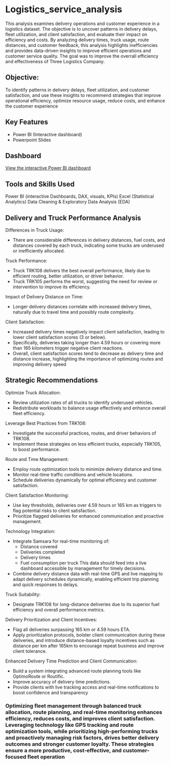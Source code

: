 # Logistics_service_analysis
This analysis examines delivery operations and customer experience in a logistics dataset. The objective is to uncover patterns in delivery delays, fleet utilization, and client satisfaction, and evaluate their impact on efficiency and costs. By analyzing delivery times, truck usage, route distances, and customer feedback, this analysis highlights inefficiencies and provides data-driven insights to improve efficient operations and customer service quality. The goal was to improve the overrall efficiency and effectiveness of Three Logistics Company.

## Objective: 
To identify patterns in delivery delays, fleet utilization, and customer satisfaction, and use these insights to recommend strategies that improve operational efficiency, optimize resource usage, reduce costs, and enhance the customer experience

## Key Features
- Power BI (Interactive dashboard)
- Powerpoint Slides

## Dashboard
[View the interactive Power BI dashboard](https://github.com/BOAMAH-99/Logistics_service_analysis/blob/main/Dashboard/Three%20Logistics%20Dashboard.pbix)

## Tools and Skills Used
Power BI (interactive Dashboards, DAX, visuals, KPIs)
Excel (Statistical Analytics)
Data Cleaning & Exploratory Data Analysis (EDA)


## Delivery and Truck Performance Analysis
Differences in Truck Usage: 
- There are considerable differences in delivery distances, fuel costs, and distances covered by each truck, indicating some trucks are underused or inefficiently allocated.

Truck Performance:
- Truck TRK108 delivers the best overall performance, likely due to efficient routing, better utilization, or driver behavior.
- Truck TRK105 performs the worst, suggesting the need for review or intervention to improve its efficiency.

Impact of Delivery Distance on Time: 
- Longer delivery distances correlate with increased delivery times, naturally due to travel time and possibly route complexity.

Client Satisfaction:
- Increased delivery times negatively impact client satisfaction, leading to lower client satisfaction scores (3 or below).
- Specifically, deliveries taking longer than 4.59 hours or covering more than 165 kilometers trigger negative client reactions.
- Overall, client satisfaction scores tend to decrease as delivery time and distance increase, highlighting the importance of optimizing routes and improving delivery speed

## Strategic Recommendations
Optimize Truck Allocation:
- Review utilization rates of all trucks to identify underused vehicles.
- Redistribute workloads to balance usage effectively and enhance overall fleet efficiency.

Leverage Best Practices from TRK108:
- Investigate the successful practices, routes, and driver behaviors of TRK108.
- Implement these strategies on less efficient trucks, especially TRK105, to boost performance.

Route and Time Management:
- Employ route optimization tools to minimize delivery distance and time.
- Monitor real-time traffic conditions and vehicle locations.
- Schedule deliveries dynamically for optimal efficiency and customer satisfaction.

Client Satisfaction Monitoring:
- Use key thresholds, deliveries over 4.59 hours or 165 km as triggers to flag potential risks to client satisfaction.
- Prioritize flagged deliveries for enhanced communication and proactive management.

Technology Integration:
- Integrate Samsara for real-time monitoring of:
  - Distance covered
  - Deliveries completed
  - Delivery times
  - Fuel consumption per truck
    This data should feed into a live dashboard accessible by management for timely decisions.
- Combine delivery distance data with real-time GPS and live mapping to adapt delivery schedules dynamically, enabling efficient trip planning and quick responses to delays.

Truck Suitability:
- Designate TRK108 for long-distance deliveries due to its superior fuel efficiency and overall performance metrics.

Delivery Prioritization and Client Incentives:
- Flag all deliveries surpassing 165 km or 4.59 hours ETA.
- Apply prioritization protocols, bolster client communication during these deliveries, and introduce distance-based loyalty incentives such as distance per km after 165km to encourage repeat business and improve client tolerance.

Enhanced Delivery Time Prediction and Client Communication:
- Build a system integrating advanced route planning tools like OptimoRoute or Routific.
- Improve accuracy of delivery time predictions.
- Provide clients with live tracking access and real-time notifications to boost confidence and transparency

### Optimizing fleet management through balanced truck allocation, route planning, and real-time monitoring enhances efficiency, reduces costs, and improves client satisfaction. Leveraging technology like GPS tracking and route optimization tools, while prioritizing high-performing trucks and proactively managing risk factors, drives better delivery outcomes and stronger customer loyalty. These strategies ensure a more productive, cost-effective, and customer-focused fleet operation





